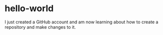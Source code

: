 # hello-world

I just created a GitHub account and am now learning about how to create a repository and make changes to it.
